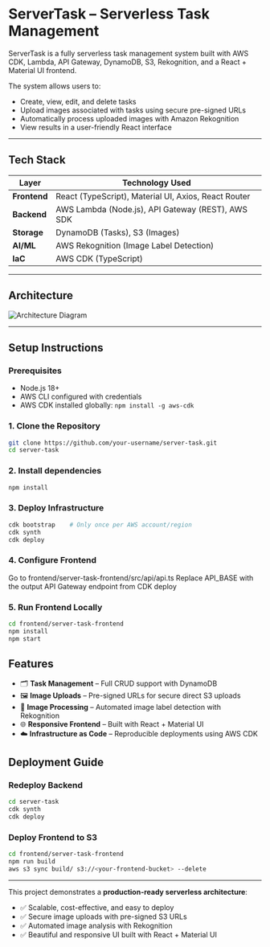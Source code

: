 # ServerTask – Serverless Task Management

ServerTask is a fully serverless task management system built with AWS CDK, Lambda, API Gateway, DynamoDB, S3, Rekognition, and a React + Material UI frontend.

The system allows users to:
- Create, view, edit, and delete tasks
- Upload images associated with tasks using secure pre-signed URLs
- Automatically process uploaded images with Amazon Rekognition
- View results in a user-friendly React interface

---

## Tech Stack

| Layer        | Technology Used            |
|-------------|---------------------------|
| **Frontend** | React (TypeScript), Material UI, Axios, React Router |
| **Backend**  | AWS Lambda (Node.js), API Gateway (REST), AWS SDK |
| **Storage**  | DynamoDB (Tasks), S3 (Images) |
| **AI/ML**    | AWS Rekognition (Image Label Detection) |
| **IaC**      | AWS CDK (TypeScript) |

---

## Architecture

![Architecture Diagram](https://github.com/user-attachments/assets/04ac9c02-9bb6-43c5-9e51-5bf33ad89077)


---

## Setup Instructions

### Prerequisites
- Node.js 18+
- AWS CLI configured with credentials
- AWS CDK installed globally: `npm install -g aws-cdk`

### 1. Clone the Repository
```bash
git clone https://github.com/your-username/server-task.git
cd server-task
```

### 2. Install dependencies
```bash
npm install
```

### 3. Deploy Infrastructure
```bash
cdk bootstrap    # Only once per AWS account/region
cdk synth
cdk deploy
```

### 4. Configure Frontend
Go to frontend/server-task-frontend/src/api/api.ts
Replace API_BASE with the output API Gateway endpoint from CDK deploy

### 5. Run Frontend Locally
```bash
cd frontend/server-task-frontend
npm install
npm start
```

## Features
- 🗂 **Task Management** – Full CRUD support with DynamoDB
- 🖼 **Image Uploads** – Pre-signed URLs for secure direct S3 uploads
- 🧠 **Image Processing** – Automated image label detection with Rekognition
- 🌐 **Responsive Frontend** – Built with React + Material UI
- ☁️ **Infrastructure as Code** – Reproducible deployments using AWS CDK

## Deployment Guide

### Redeploy Backend
```bash
cd server-task
cdk synth
cdk deploy
```

### Deploy Frontend to S3
```bash
cd frontend/server-task-frontend
npm run build
aws s3 sync build/ s3://<your-frontend-bucket> --delete
```

---

This project demonstrates a **production-ready serverless architecture**:
- ✅ Scalable, cost-effective, and easy to deploy
- ✅ Secure image uploads with pre-signed S3 URLs
- ✅ Automated image analysis with Rekognition
- ✅ Beautiful and responsive UI built with React + Material UI


